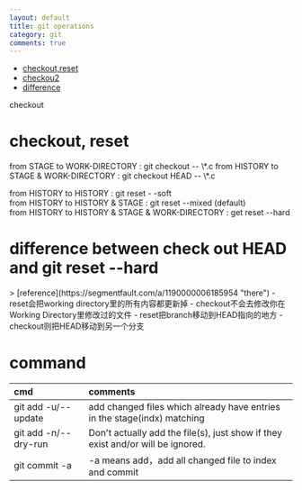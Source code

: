 ```yaml
---
layout: default
title: git operations
category: git 
comments: true
---
```



* [checkout,reset](#1)
* [checkou2](#checkout)
* [difference](#2)

<span id="checkout">checkout</span>
<h1 id="1">checkout, reset</h1>
from STAGE to WORK-DIRECTORY : git checkout -- \*.c  
from HISTORY to STAGE & WORK-DIRECTORY : git checkout HEAD -- \*.c  

from HISTORY to HISTORY : git reset - -soft  
from HISTORY to HISTORY & STAGE : git reset --mixed (default)  
from HISTORY to HISTORY & STAGE & WORK-DIRECTORY : get reset --hard  


<h1 id="2">difference between check out HEAD and git reset --hard</h1>
> [reference](https://segmentfault.com/a/1190000006185954 "there")  
- reset会把working directory里的所有内容都更新掉  
- checkout不会去修改你在Working Directory里修改过的文件  
- reset把branch移动到HEAD指向的地方  
- checkout则把HEAD移动到另一个分支  

# command
cmd | comments
:---|:---
git add -u/--update | add changed files which already have entries in the stage(indx) matching <pathspec>  
git add -n/--dry-run | Don't actually add the file(s), just show if they exist and/or will be ignored.  
git commit -a | -a means add，add all changed file to index and commit   

